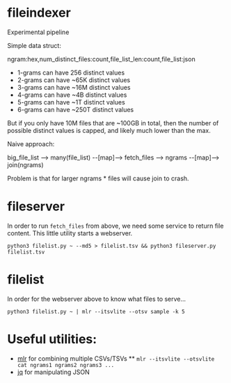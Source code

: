 # fileindexer
Experimental pipeline

Simple data struct:

ngram:hex,num_distinct_files:count,file_list_len:count,file_list:json

* 1-grams can have 256 distinct values
* 2-grams can have ~65K distinct values
* 3-grams can have ~16M distinct values
* 4-grams can have ~4B distinct values
* 5-grams can have ~1T distinct values
* 6-grams can have ~250T distinct values

But if you only have 10M files that are ~100GB in total, then the number of
possible distinct values is capped, and likely much lower than the max.

Naive approach:

big_file_list --> many(file_list) --[map]--> fetch_files --> ngrams --[map]--> join(ngrams)

Problem is that for larger ngrams * files will cause join to crash.

# fileserver
In order to run `fetch_files` from above, we need some service to return file
content. This little utility starts a webserver.
```
python3 filelist.py ~ --md5 > filelist.tsv && python3 fileserver.py filelist.tsv
```

# filelist
In order for the webserver above to know what files to serve...
```
python3 filelist.py ~ | mlr --itsvlite --otsv sample -k 5
```

# Useful utilities:

* [mlr](https://johnkerl.org/miller/doc/) for combining multiple CSVs/TSVs
** `mlr --itsvlite --otsvlite cat ngrams1 ngrams2 ngrams3 ...`
* [jq](https://stedolan.github.io/jq/manual/) for manipulating JSON
